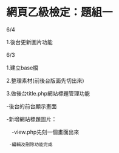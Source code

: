 # 網頁乙級檢定：題組一


6/4

1.後台更新圖片功能

6/3　

1.建立base檔

2.整理素材(前後台版面先切出來)

3.做後台title.php網站標題管理功能

   -後台的前台顯示畫面

   -新增網站標題圖片：

   　-view.php先刻一個畫面出來

     -編輯及刪除功能完成


